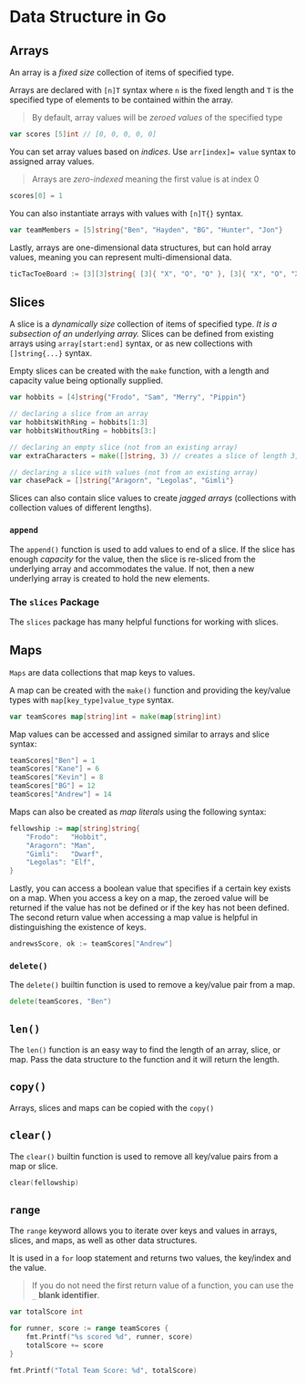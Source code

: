 # Data Structure in Go

## Arrays

An array is a _fixed size_ collection of items of specified type.

Arrays are declared with `[n]T` syntax where `n` is the fixed length and `T` is the specified type of elements to be contained within the array.

> By default, array values will be _zeroed values_ of the specified type

```go
var scores [5]int // [0, 0, 0, 0, 0]
```

You can set array values based on _indices_. Use `arr[index]= value` syntax to assigned array values.

> Arrays are _zero-indexed_ meaning the first value is at index 0

```go
scores[0] = 1
```

You can also instantiate arrays with values with `[n]T{}` syntax.

```go
var teamMembers = [5]string{"Ben", "Hayden", "BG", "Hunter", "Jon"}
```

Lastly, arrays are one-dimensional data structures, but can hold array values, meaning you can represent multi-dimensional data.

```go
ticTacToeBoard := [3][3]string{ [3]{ "X", "O", "O" }, [3]{ "X", "O", "X" }, [3]{ "O", "X", "X" } }
```

## Slices

A slice is a _dynamically size_ collection of items of specified type. _It is a subsection of an underlying array._ Slices can be defined from existing arrays using `array[start:end]` syntax, or as new collections with `[]string{...}` syntax.

Empty slices can be created with the `make` function, with a length and capacity value being optionally supplied.

```go
var hobbits = [4]string{"Frodo", "Sam", "Merry", "Pippin"}

// declaring a slice from an array
var hobbitsWithRing = hobbits[1:3]
var hobbitsWithoutRing = hobbits[3:]

// declaring an empty slice (not from an existing array)
var extraCharacters = make([]string, 3) // creates a slice of length 3, capacity 3

// declaring a slice with values (not from an existing array)
var chasePack = []string{"Aragorn", "Legolas", "Gimli"}
```

Slices can also contain slice values to create _jagged arrays_ (collections with collection values of different lengths).

### `append`

The `append()` function is used to add values to end of a slice. If the slice has enough _capacity_ for the value, then the slice is re-sliced from the underlying array and  accommodates the value. If not, then a new underlying array is created to hold the new elements.

### The `slices` Package

The `slices` package has many helpful functions for working with slices.

## Maps

`Maps` are data collections that map keys to values.

A map can be created with the `make()` function and providing the key/value types with `map[key_type]value_type` syntax.

```go
var teamScores map[string]int = make(map[string]int)
```

Map values can be accessed and assigned similar to arrays and slice syntax:

```go
teamScores["Ben"] = 1
teamScores["Kane"] = 6
teamScores["Kevin"] = 8
teamScores["BG"] = 12
teamScores["Andrew"] = 14
```

Maps can also be created as _map literals_ using the following syntax:

```go
fellowship := map[string]string{
    "Frodo":   "Hobbit",
    "Aragorn": "Man",
    "Gimli":   "Dwarf",
    "Legolas": "Elf",
}
```

Lastly, you can access a boolean value that specifies if a certain key exists on a map. When you access a key on a map, the zeroed value will be returned if the value has not be defined or if the key has not been defined. The second return value when accessing a map value is helpful in distinguishing the existence of keys.

```go
andrewsScore, ok := teamScores["Andrew"]
```

### `delete()`

The `delete()` builtin function is used to remove a key/value pair from a map.

```go
delete(teamScores, "Ben")
```

## `len()`

The `len()` function is an easy way to find the length of an array, slice, or map. Pass the data structure to the function and it will return the length.

## `copy()`

Arrays, slices and maps can be copied with the `copy()`

## `clear()`

The `clear()` builtin function is used to remove all key/value pairs from a map or slice.

```go
clear(fellowship)
```

## `range`

The `range` keyword allows you to iterate over keys and values in arrays, slices, and maps, as well as other data structures.

It is used in a `for` loop statement and returns two values, the key/index and the value.

> If you do not need the first return value of a function, you can use the `_` **blank identifier**.

```go
var totalScore int

for runner, score := range teamScores {
    fmt.Printf("%s scored %d", runner, score)
    totalScore += score
}

fmt.Printf("Total Team Score: %d", totalScore)
```
